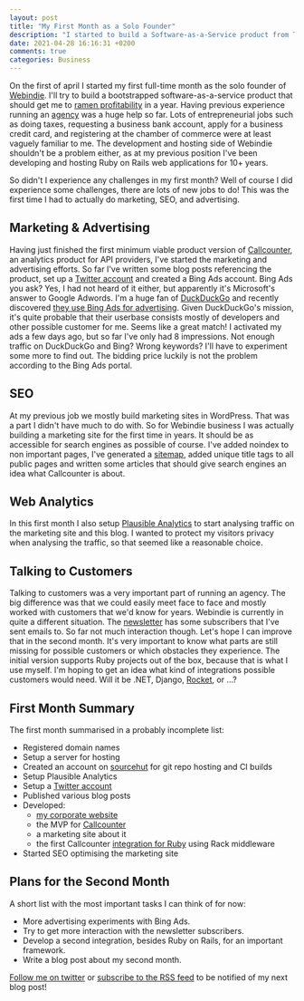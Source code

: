 ```yaml
---
layout: post
title: "My First Month as a Solo Founder"
description: "I started to build a Software-as-a-Service product from The Netherlands. Discover what I learned and achieved in the first month of this new adventure."
date: 2021-04-28 16:16:31 +0200
comments: true
categories: Business
---
```


On the first of april I started my first full-time month as the solo founder of [Webindie](https://webindie.nl). I'll try to build a bootstrapped software-as-a-service product that should get me to [ramen profitability](http://www.paulgraham.com/ramenprofitable.html) in a year. Having previous experience running an [agency](https://ivaldi.nl) was a huge help so far. Lots of entrepreneurial jobs such as doing taxes, requesting a business bank account, apply for a business credit card, and registering at the chamber of commerce were at least vaguely familiar to me. The development and hosting side of Webindie shouldn't be a problem either, as at my previous position I've been developing and hosting Ruby on Rails web applications for 10+ years.

So didn't I experience any challenges in my first month? Well of course I did experience some challenges, there are lots of new jobs to do! This was the first time I had to actually do marketing, SEO, and advertising.

## Marketing &amp; Advertising

Having just finished the first minimum viable product version of [Callcounter](https://callcounter.eu), an analytics product for API providers, I've started the marketing and advertising efforts. So far I've written some blog posts referencing the product, set up a [Twitter account](https://twitter.com/frankgroeneveld) and created a Bing Ads account. Bing Ads you ask? Yes, I had not heard of it either, but apparently it's Microsoft's answer to Google Adwords. I'm a huge fan of [DuckDuckGo](https://duckduckgo.com) and recently discovered [they use Bing Ads for advertising](https://help.duckduckgo.com/company/advertising-and-affiliates). Given DuckDuckGo's mission, it's quite probable that their userbase consists mostly of developers and other possible customer for me. Seems like a great match! I activated my ads a few days ago, but so far I've only had 8 impressions. Not enough traffic on DuckDuckGo and Bing? Wrong keywords? I'll have to experiment some more to find out. The bidding price luckily is not the problem according to the Bing Ads portal.

## SEO

At my previous job we mostly build marketing sites in WordPress. That was a part I didn't have much to do with. So for Webindie business I was actually building a marketing site for the first time in years. It should be as accessible for search engines as possible of course. I've added noindex to non important pages, I've generated a [sitemap](https://www.google.com/sitemaps/protocol.html), added unique title tags to all public pages and written some articles that should give search engines an idea what Callcounter is about.

## Web Analytics

In this first month I also setup [Plausible Analytics](https://plausible.io) to start analysing traffic on the marketing site and this blog. I wanted to protect my visitors privacy when analysing the traffic, so that seemed like a reasonable choice.

## Talking to Customers

Talking to customers was a very important part of running an agency. The big difference was that we could easily meet face to face and mostly worked with customers that we'd know for years. Webindie is currently in quite a different situation. The [newsletter](https://buttondown.email/webindie-announcements) has some subscribers that I've sent emails to. So far not much interaction though. Let's hope I can improve that in the second month. It's very important to know what parts are still missing for possible customers or which obstacles they experience. The initial version supports Ruby projects out of the box, because that is what I use myself. I'm hoping to get an idea what kind of integrations possible customers would need. Will it be .NET, Django, [Rocket](https://rocket.rs), or ...?

## First Month Summary

The first month summarised in a probably incomplete list:

- Registered domain names
- Setup a server for hosting
- Created an account on [sourcehut](https://sourcehut.org) for git repo hosting and CI builds
- Setup Plausible Analytics
- Setup a [Twitter account](https://twitter.com/frankgroeneveld)
- Published various blog posts
- Developed:
  - [my corporate website](https://webindie.nl)
  - the MVP for [Callcounter](https://callcounter.eu)
  - a marketing site about it
  - the first Callcounter [integration for Ruby](https://rubygems.org/gems/callcounter) using Rack middleware
- Started SEO optimising the marketing site

## Plans for the Second Month

A short list with the most important tasks I can think of for now:

- More advertising experiments with Bing Ads.
- Try to get more interaction with the newsletter subscribers.
- Develop a second integration, besides Ruby on Rails, for an important framework.
- Write a blog post about my second month.

[Follow me on twitter](https://twitter.com/frankgroeneveld) or [subscribe to the RSS feed](/feed/) to be notified of my next blog post!
